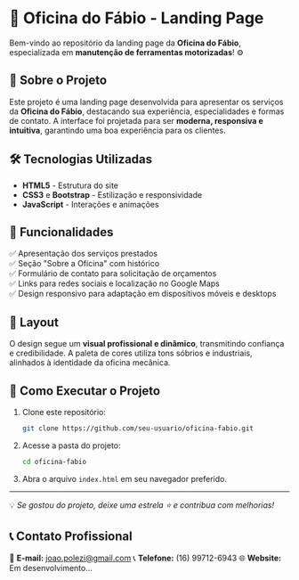 # 🔧 Oficina do Fábio - Landing Page

Bem-vindo ao repositório da landing page da **Oficina do Fábio**, especializada em **manutenção de ferramentas motorizadas**! ⚙️

## 🌟 Sobre o Projeto
Este projeto é uma landing page desenvolvida para apresentar os serviços da **Oficina do Fábio**, destacando sua experiência, especialidades e formas de contato. A interface foi projetada para ser **moderna, responsiva e intuitiva**, garantindo uma boa experiência para os clientes.

## 🛠️ Tecnologias Utilizadas
- **HTML5** - Estrutura do site
- **CSS3** e **Bootstrap** - Estilização e responsividade
- **JavaScript** - Interações e animações

## 📌 Funcionalidades
✅ Apresentação dos serviços prestados  
✅ Seção "Sobre a Oficina" com histórico  
✅ Formulário de contato para solicitação de orçamentos  
✅ Links para redes sociais e localização no Google Maps  
✅ Design responsivo para adaptação em dispositivos móveis e desktops  

## 🎨 Layout
O design segue um **visual profissional e dinâmico**, transmitindo confiança e credibilidade. A paleta de cores utiliza tons sóbrios e industriais, alinhados à identidade da oficina mecânica.

## 🚀 Como Executar o Projeto
1. Clone este repositório:
   ```bash
   git clone https://github.com/seu-usuario/oficina-fabio.git
   ```
2. Acesse a pasta do projeto:
   ```bash
   cd oficina-fabio
   ```
3. Abra o arquivo `index.html`  em seu navegador preferido.

---

💡 *Se gostou do projeto, deixe uma estrela ⭐ e contribua com melhorias!*

## 📞 Contato Profissional
📧 **E-mail:** joao.polezi@gmail.com 
📞 **Telefone:** (16) 99712-6943 
🌐 **Website:** Em desenvolvimento...
